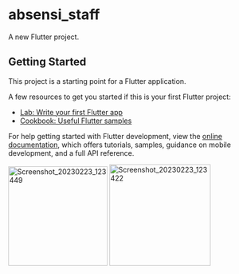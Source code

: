 # absensi_staff

A new Flutter project.

## Getting Started

This project is a starting point for a Flutter application.

A few resources to get you started if this is your first Flutter project:

- [Lab: Write your first Flutter app](https://docs.flutter.dev/get-started/codelab)
- [Cookbook: Useful Flutter samples](https://docs.flutter.dev/cookbook)

For help getting started with Flutter development, view the
[online documentation](https://docs.flutter.dev/), which offers tutorials,
samples, guidance on mobile development, and a full API reference.

<img width="199" alt="Screenshot_20230223_123449" src="https://user-images.githubusercontent.com/96732214/220718312-522926e6-05bc-40a6-8e63-7f22e0b4545c.png">
<img width="203" alt="Screenshot_20230223_123422" src="https://user-images.githubusercontent.com/96732214/220718279-1ed2eb86-6928-4539-a9e1-b293bc81a019.png">

